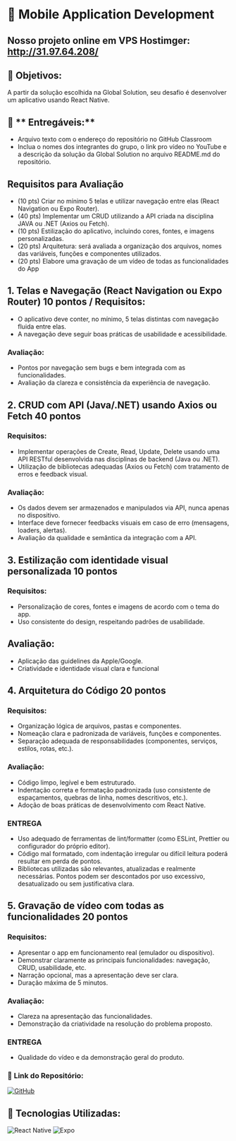 # 📱 **Mobile Application Development**

## Nosso projeto online em VPS Hostimger: http://31.97.64.208/

## 🔶 **Objetivos:**
 A partir da solução escolhida na Global Solution, seu desafio é desenvolver um aplicativo usando React Native.

## 🔧 ** Entregáveis:**
- Arquivo texto com o endereço do repositório no GitHub Classroom
- Inclua o nomes dos integrantes do grupo, o link pro vídeo no YouTube e a descrição da solução da Global Solution no arquivo README.md do repositório.

## Requisitos para Avaliação
- (10 pts) Criar no mínimo 5 telas e utilizar navegação entre elas (React Navigation ou Expo Router).
- (40 pts) Implementar um CRUD utilizando a API criada na disciplina JAVA ou .NET (Axios ou Fetch).
- (10 pts) Estilização do aplicativo, incluindo cores, fontes, e imagens personalizadas.
- (20 pts) Arquitetura: será avaliada a organização dos arquivos, nomes das variáveis, funções e componentes utilizados.
- (20 pts) Elabore uma gravação de um vídeo de todas as funcionalidades do App

## 1. Telas e Navegação (React Navigation ou Expo Router) 10 pontos / Requisitos:
- O aplicativo deve conter, no mínimo, 5 telas distintas com navegação fluida entre elas.
- A navegação deve seguir boas práticas de usabilidade e acessibilidade.

### Avaliação:
- Pontos por navegação sem bugs e bem integrada com as funcionalidades.
- Avaliação da clareza e consistência da experiência de navegação.

## 2. CRUD com API (Java/.NET) usando Axios ou Fetch 40 pontos
### Requisitos:
- Implementar operações de Create, Read, Update, Delete usando uma API RESTful desenvolvida nas disciplinas de backend (Java ou .NET).
- Utilização de bibliotecas adequadas (Axios ou Fetch) com tratamento de erros e feedback visual.
### Avaliação:
- Os dados devem ser armazenados e manipulados via API, nunca apenas no dispositivo.
- Interface deve fornecer feedbacks visuais em caso de erro (mensagens, loaders, alertas).
- Avaliação da qualidade e semântica da integração com a API.

## 3. Estilização com identidade visual personalizada 10 pontos
### Requisitos:
- Personalização de cores, fontes e imagens de acordo com o tema do app.
- Uso consistente do design, respeitando padrões de usabilidade.
## Avaliação:
- Aplicação das guidelines da Apple/Google.
- Criatividade e identidade visual clara e funcional

## 4. Arquitetura do Código 20 pontos
### Requisitos:
- Organização lógica de arquivos, pastas e componentes.
- Nomeação clara e padronizada de variáveis, funções e componentes.
- Separação adequada de responsabilidades (componentes, serviços, estilos, rotas, etc.).
### Avaliação:
- Código limpo, legível e bem estruturado.
- Indentação correta e formatação padronizada (uso consistente de espaçamentos, quebras de linha, nomes descritivos, etc.).
- Adoção de boas práticas de desenvolvimento com React Native.
### ENTREGA
- Uso adequado de ferramentas de lint/formatter (como ESLint, Prettier ou configurador do próprio editor).
- Código mal formatado, com indentação irregular ou difícil leitura poderá resultar em perda de pontos.
- Bibliotecas utilizadas são relevantes, atualizadas e realmente necessárias. Pontos podem ser descontados por uso excessivo, desatualizado ou sem justificativa clara.

## 5. Gravação de vídeo com todas as funcionalidades 20 pontos
### Requisitos:
- Apresentar o app em funcionamento real (emulador ou dispositivo).
- Demonstrar claramente as principais funcionalidades: navegação, CRUD, usabilidade, etc.
- Narração opcional, mas a apresentação deve ser clara.
- Duração máxima de 5 minutos.
### Avaliação:
- Clareza na apresentação das funcionalidades.
- Demonstração da criatividade na resolução do problema proposto.
### ENTREGA
- Qualidade do vídeo e da demonstração geral do produto.


### 📂 **Link do Repositório:**  
[![GitHub](https://img.shields.io/badge/GitHub-Repositório-blue?style=flat-square&logo=github)](https://github.com/carmipa/GS_FIAP_2025_1SM/tree/main/Mobile_Application_Development)

## 🎨 **Tecnologias Utilizadas:**
![React Native](https://img.shields.io/badge/React%20Native-61DAFB?style=flat-square&logo=react)
![Expo](https://img.shields.io/badge/Expo-000020?style=flat-square&logo=expo)
